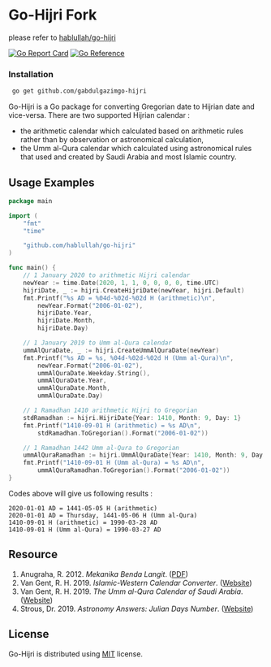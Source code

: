 # Go-Hijri Fork

please refer to [hablullah/go-hijri](github.com/hablullah/go-hijri)

[![Go Report Card][report-badge]][report-url]
[![Go Reference][doc-badge]][doc-url]

### Installation
```bash
 go get github.com/gabdulgazimgo-hijri 
```

Go-Hijri is a Go package for converting Gregorian date to Hijrian date and vice-versa. There are two supported Hijrian calendar :

- the arithmetic calendar which calculated based on arithmetic rules rather than by observation or astronomical calculation,
- the Umm al-Qura calendar which calculated using astronomical rules that used and created by Saudi Arabia and most Islamic country.

## Usage Examples

```go
package main

import (
	"fmt"
	"time"

	"github.com/hablullah/go-hijri"
)

func main() {
	// 1 January 2020 to arithmetic Hijri calendar
	newYear := time.Date(2020, 1, 1, 0, 0, 0, 0, time.UTC)
	hijriDate, _ := hijri.CreateHijriDate(newYear, hijri.Default)
	fmt.Printf("%s AD = %04d-%02d-%02d H (arithmetic)\n",
		newYear.Format("2006-01-02"),
		hijriDate.Year,
		hijriDate.Month,
		hijriDate.Day)

	// 1 January 2019 to Umm al-Qura calendar
	ummAlQuraDate, _ := hijri.CreateUmmAlQuraDate(newYear)
	fmt.Printf("%s AD = %s, %04d-%02d-%02d H (Umm al-Qura)\n",
		newYear.Format("2006-01-02"),
		ummAlQuraDate.Weekday.String(),
		ummAlQuraDate.Year,
		ummAlQuraDate.Month,
		ummAlQuraDate.Day)

	// 1 Ramadhan 1410 arithmetic Hijri to Gregorian
	stdRamadhan := hijri.HijriDate{Year: 1410, Month: 9, Day: 1}
	fmt.Printf("1410-09-01 H (arithmetic) = %s AD\n",
		stdRamadhan.ToGregorian().Format("2006-01-02"))

	// 1 Ramadhan 1442 Umm al-Qura to Gregorian
	ummAlQuraRamadhan := hijri.UmmAlQuraDate{Year: 1410, Month: 9, Day: 1}
	fmt.Printf("1410-09-01 H (Umm al-Qura) = %s AD\n",
		ummAlQuraRamadhan.ToGregorian().Format("2006-01-02"))
}
```

Codes above will give us following results :

```
2020-01-01 AD = 1441-05-05 H (arithmetic)
2020-01-01 AD = Thursday, 1441-05-06 H (Umm al-Qura)
1410-09-01 H (arithmetic) = 1990-03-28 AD
1410-09-01 H (Umm al-Qura) = 1990-03-27 AD
```

## Resource

1. Anugraha, R. 2012. _Mekanika Benda Langit_. ([PDF][pdf-rinto-anugraha])
2. Van Gent, R. H. 2019. _Islamic-Western Calendar Converter_. ([Website][web-van-gent-1])
3. Van Gent, R. H. 2019. _The Umm al-Qura Calendar of Saudi Arabia_. ([Website][web-van-gent-2])
4. Strous, Dr. 2019. _Astronomy Answers: Julian Days Number_. ([Website][web-astronomy-answers])

## License

Go-Hijri is distributed using [MIT](http://choosealicense.com/licenses/mit/) license.

[report-badge]: https://goreportcard.com/badge/github.com/hablullah/go-hijri
[report-url]: https://goreportcard.com/report/github.com/hablullah/go-hijri
[doc-badge]: https://pkg.go.dev/badge/github.com/hablullah/go-hijri.svg
[doc-url]: https://pkg.go.dev/github.com/hablullah/go-hijri

[pdf-rinto-anugraha]: https://simpan.ugm.ac.id/s/GcxKuyZWn8Rshnn
[web-van-gent-1]: https://webspace.science.uu.nl/~gent0113/islam/islam_tabcal.htm
[web-van-gent-2]: https://webspace.science.uu.nl/~gent0113/islam/ummalqura.htm
[web-astronomy-answers]: https://www.aa.quae.nl/en/reken/juliaansedag.html
